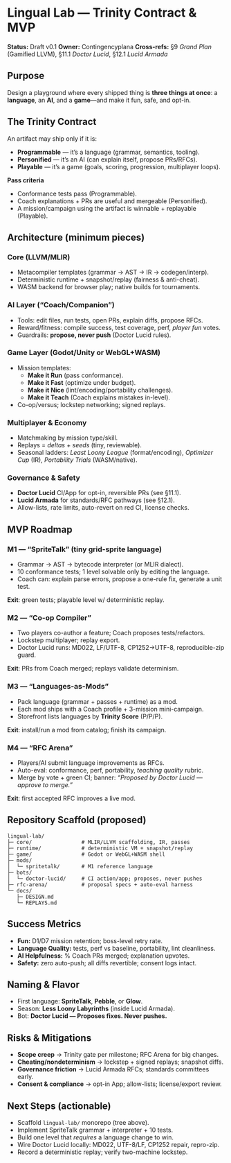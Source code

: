 # Lingual Lab — Trinity Contract & MVP

**Status:** Draft v0.1
**Owner:** Contingencyplana
**Cross-refs:** §9 *Grand Plan* (Gamified LLVM), §11.1 *Doctor Lucid*, §12.1 *Lucid Armada*

## Purpose

Design a playground where every shipped thing is **three things at once**: a **language**, an **AI**, and a **game**—and make it fun, safe, and opt-in.

## The Trinity Contract

An artifact may ship only if it is:

- **Programmable** — it’s a language (grammar, semantics, tooling).
- **Personified** — it’s an AI (can explain itself, propose PRs/RFCs).
- **Playable** — it’s a game (goals, scoring, progression, multiplayer loops).

**Pass criteria**
- Conformance tests pass (Programmable).
- Coach explanations + PRs are useful and mergeable (Personified).
- A mission/campaign using the artifact is winnable + replayable (Playable).

## Architecture (minimum pieces)

### Core (LLVM/MLIR)
- Metacompiler templates (grammar → AST → IR → codegen/interp).
- Deterministic runtime + snapshot/replay (fairness & anti-cheat).
- WASM backend for browser play; native builds for tournaments.

### AI Layer (“Coach/Companion”)
- Tools: edit files, run tests, open PRs, explain diffs, propose RFCs.
- Reward/fitness: compile success, test coverage, perf, *player fun* votes.
- Guardrails: **propose, never push** (Doctor Lucid rules).

### Game Layer (Godot/Unity or WebGL+WASM)
- Mission templates:
  - **Make it Run** (pass conformance).
  - **Make it Fast** (optimize under budget).
  - **Make it Nice** (lint/encoding/portability challenges).
  - **Make it Teach** (Coach explains mistakes in-level).
- Co-op/versus; lockstep networking; signed replays.

### Multiplayer & Economy
- Matchmaking by mission type/skill.
- Replays = *deltas + seeds* (tiny, reviewable).
- Seasonal ladders: *Least Loony League* (format/encoding), *Optimizer Cup* (IR), *Portability Trials* (WASM/native).

### Governance & Safety
- **Doctor Lucid** CI/App for opt-in, reversible PRs (see §11.1).
- **Lucid Armada** for standards/RFC pathways (see §12.1).
- Allow-lists, rate limits, auto-revert on red CI, license checks.

## MVP Roadmap

### M1 — “SpriteTalk” (tiny grid-sprite language)
- Grammar → AST → bytecode interpreter (or MLIR dialect).
- 10 conformance tests; 1 level solvable only by editing the language.
- Coach can: explain parse errors, propose a one-rule fix, generate a unit test.

**Exit**: green tests; playable level w/ deterministic replay.

### M2 — “Co-op Compiler”
- Two players co-author a feature; Coach proposes tests/refactors.
- Lockstep multiplayer; replay export.
- Doctor Lucid runs: MD022, LF/UTF-8, CP1252→UTF-8, reproducible-zip guard.

**Exit**: PRs from Coach merged; replays validate determinism.

### M3 — “Languages-as-Mods”
- Pack language (grammar + passes + runtime) as a mod.
- Each mod ships with a Coach profile + 3-mission mini-campaign.
- Storefront lists languages by **Trinity Score** (P/P/P).

**Exit**: install/run a mod from catalog; finish its campaign.

### M4 — “RFC Arena”
- Players/AI submit language improvements as RFCs.
- Auto-eval: conformance, perf, portability, *teaching quality* rubric.
- Merge by vote + green CI; banner: *“Proposed by Doctor Lucid — approve to merge.”*

**Exit**: first accepted RFC improves a live mod.

## Repository Scaffold (proposed)

```text
lingual-lab/
├─ core/                # MLIR/LLVM scaffolding, IR, passes
├─ runtime/             # deterministic VM + snapshot/replay
├─ game/                # Godot or WebGL+WASM shell
├─ mods/
│  └─ spritetalk/       # M1 reference language
├─ bots/
│  └─ doctor-lucid/     # CI action/app; proposes, never pushes
├─ rfc-arena/           # proposal specs + auto-eval harness
└─ docs/
   ├─ DESIGN.md
   └─ REPLAYS.md
```

## Success Metrics

- **Fun:** D1/D7 mission retention; boss-level retry rate.
- **Language Quality:** tests, perf vs baseline, portability, lint cleanliness.
- **AI Helpfulness:** % Coach PRs merged; explanation upvotes.
- **Safety:** zero auto-push; all diffs revertible; consent logs intact.

## Naming & Flavor

- First language: **SpriteTalk**, **Pebble**, or **Glow**.
- Season: **Less Loony Labyrinths** (inside Lucid Armada).
- Bot: **Doctor Lucid — Proposes fixes. Never pushes.**

## Risks & Mitigations

- **Scope creep** → Trinity gate per milestone; RFC Arena for big changes.
- **Cheating/nondeterminism** → lockstep + signed replays; snapshot diffs.
- **Governance friction** → Lucid Armada RFCs; standards committees early.
- **Consent & compliance** → opt-in App; allow-lists; license/export review.

## Next Steps (actionable)

- Scaffold `lingual-lab/` monorepo (tree above).
- Implement SpriteTalk grammar + interpreter + 10 tests.
- Build one level that *requires* a language change to win.
- Wire Doctor Lucid locally: MD022, UTF-8/LF, CP1252 repair, repro-zip.
- Record a deterministic replay; verify two-machine lockstep.
